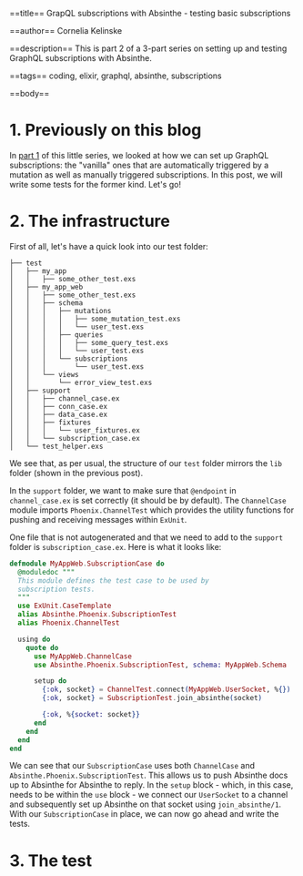 ==title==
GrapQL subscriptions with Absinthe - testing basic subscriptions

==author==
Cornelia Kelinske

==description==
This is part 2 of a 3-part series on setting up and testing GraphQL subscriptions with Absinthe.

==tags==
coding, elixir, graphql, absinthe, subscriptions

==body==

# 1. Previously on this blog

In [part 1](https://connie.codes/post/graphql_subscription_setup) of this little series, we looked at how we can set up GraphQL subscriptions: the "vanilla" ones that are automatically triggered by a mutation as well as manually triggered subscriptions. In this post, we will write some tests for the former kind. Let's go!


# 2. The infrastructure 

First of all, let's have a quick look into our test folder:

```
├── test
│   ├── my_app
│   │   ├── some_other_test.exs
│   ├── my_app_web
│   │   ├── some_other_test.exs
│   │   ├── schema
│   │   │   ├── mutations
│   │   │   │   ├── some_mutation_test.exs
│   │   │   │   └── user_test.exs
│   │   │   ├── queries
│   │   │   │   ├── some_query_test.exs
│   │   │   │   └── user_test.exs
│   │   │   └── subscriptions
│   │   │       └── user_test.exs
│   │   └── views
│   │       └── error_view_test.exs
│   ├── support
│   │   ├── channel_case.ex
│   │   ├── conn_case.ex
│   │   ├── data_case.ex
│   │   ├── fixtures
│   │   │   └── user_fixtures.ex
│   │   └── subscription_case.ex
│   └── test_helper.exs
```

We see that, as per usual, the structure of our `test` folder mirrors the `lib` folder (shown in the previous post). 

In the `support` folder, we want to make sure that `@endpoint` in `channel_case.ex` is set correctly (it should be by default).
The `ChannelCase` module imports `Phoenix.ChannelTest` which provides the utility functions for pushing and receiving messages within `ExUnit`.

One file that is not autogenerated and that we need to add to the `support` folder is `subscription_case.ex`.
Here is what it looks like:

```elixir
defmodule MyAppWeb.SubscriptionCase do
  @moduledoc """
  This module defines the test case to be used by
  subscription tests.
  """
  use ExUnit.CaseTemplate
  alias Absinthe.Phoenix.SubscriptionTest
  alias Phoenix.ChannelTest

  using do
    quote do
      use MyAppWeb.ChannelCase
      use Absinthe.Phoenix.SubscriptionTest, schema: MyAppWeb.Schema

      setup do
        {:ok, socket} = ChannelTest.connect(MyAppWeb.UserSocket, %{})
        {:ok, socket} = SubscriptionTest.join_absinthe(socket)

        {:ok, %{socket: socket}}
      end
    end
  end
end
```

We can see that our `SubscriptionCase` uses both `ChannelCase` and `Absinthe.Phoenix.SubscriptionTest`. This allows us to push Absinthe docs up to Absinthe for Absinthe to reply. In the `setup` block - which, in this case, needs to be within the `use` block - we connect our `UserSocket` to a channel and subsequently set up Absinthe on that socket using `join_absinthe/1`. With our `SubscriptionCase` in place, we can now go ahead and write the tests.

# 3. The test

